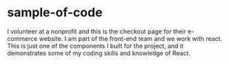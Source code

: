 # sample-of-code

I volunteer at a nonprofit and this is the checkout page for their e-commerce website. I am part of the front-end team and we work with react.
This is just one of the components I built for the project, and it demonstrates some of my coding skills and knowledge of React.

